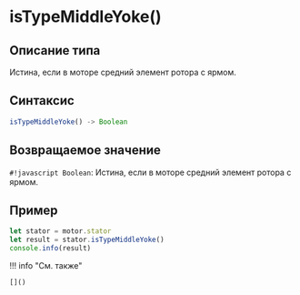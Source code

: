 # isTypeMiddleYoke()

## Описание типа
Истина, если в моторе средний элемент ротора с ярмом.

## Синтаксис
```javascript
isTypeMiddleYoke() -> Boolean
```

## Возвращаемое значение
`#!javascript Boolean`: Истина, если в моторе средний элемент ротора с ярмом.

## Пример
```javascript linenums="1"
let stator = motor.stator
let result = stator.isTypeMiddleYoke()
console.info(result)
```

!!! info "См. также"

    []()

